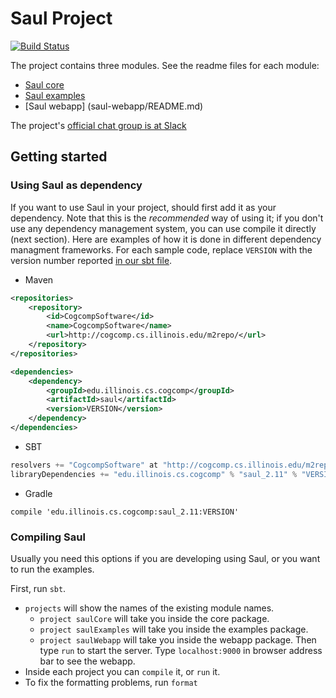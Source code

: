 # Saul Project 

[![Build Status](https://semaphoreci.com/api/v1/cogcomp/saul/branches/master/badge.svg)](https://semaphoreci.com/cogcomp/saul)
 
The project contains three modules. See the readme files for each module:

- [Saul core](saul-core/README.md)
- [Saul examples](saul-examples/README.md)
- [Saul webapp] (saul-webapp/README.md)

The project's [official chat group is at Slack](https://cogcomp.slack.com/messages/saul/)

## Getting started 

### Using Saul as dependency 
If you want to use Saul in your project, should first add it as your dependency. 
Note that this is the *recommended* way of using it; if you don't use any 
dependency management system, you can use compile it directly (next section).
Here are examples of how it is done in different dependency managment frameworks. 
For each sample code, replace `VERSION` with the version number reported [in our
sbt file](https://github.com/IllinoisCogComp/saul/blob/master/build.sbt#L10). 

 - Maven 

```xml
<repositories>
    <repository>
        <id>CogcompSoftware</id>
        <name>CogcompSoftware</name>
        <url>http://cogcomp.cs.illinois.edu/m2repo/</url>
    </repository>
</repositories>

<dependencies>
    <dependency>
        <groupId>edu.illinois.cs.cogcomp</groupId>
        <artifactId>saul</artifactId>
        <version>VERSION</version>
    </dependency>
</dependencies>
```

 - SBT 

```sbt
resolvers += "CogcompSoftware" at "http://cogcomp.cs.illinois.edu/m2repo/"
libraryDependencies += "edu.illinois.cs.cogcomp" % "saul_2.11" % "VERSION"
```

 - Gradle 
 
```
compile 'edu.illinois.cs.cogcomp:saul_2.11:VERSION'
```

### Compiling Saul  
Usually you need this options if you are developing using Saul, or 
you want to run the examples.  

First, run `sbt`. 

- `projects` will show the names of the existing module names. 
    - `project saulCore` will take you inside the core package. 
    -  `project saulExamples` will take you inside the examples package.
    - `project saulWebapp` will take you inside the webapp package. Then type `run` to start the server. Type `localhost:9000` in browser address bar to see the webapp.
- Inside each project you can `compile` it, or `run` it. 
- To fix the formatting problems, run `format`
